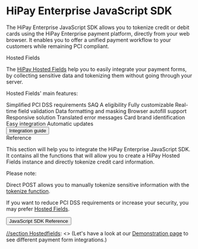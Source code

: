 # HiPay Enterprise JavaScript SDK

The HiPay Enterprise JavaScript SDK allows you to tokenize credit or debit cards using the HiPay Enterprise payment platform, directly from your web browser. It enables you to offer a unified payment workflow to your customers while remaining PCI compliant.

<div id="sdk-javascript-v3" class="container-fluid">
    <div class="row">
        <div id="hostedfields" class="col-md-5">
            <div class="sectionHeader">Hosted Fields</div>
            <div class="sectionContent">
                <div class="sectionBody">
                    <p class="align-left">The <a href="https://hipay.com/fr/hosted-fields">HiPay Hosted Fields</a> help you to easily integrate your payment forms, by collecting sensitive data and tokenizing them without going through your server.</p>
                    <p>Hosted Fields' main features:</p>
                    <div id="list-features">
                        <span><i class="fa fa-check"></i>Simplified PCI DSS requirements</span>
                        <span><i class="fa fa-check"></i>SAQ A eligibility</span>
                        <span><i class="fa fa-check"></i>Fully customizable</span>
                        <span><i class="fa fa-check"></i>Real-time field validation</span>
                        <span><i class="fa fa-check"></i>Data formatting and masking</span>
                        <span><i class="fa fa-check"></i>Browser autofill support</span>
                        <span><i class="fa fa-check"></i>Responsive solution</span>
                        <span><i class="fa fa-check"></i>Translated error messages</span>
                        <span><i class="fa fa-check"></i>Card brand identification</span>
                        <span><i class="fa fa-check"></i>Easy integration</span>
                        <span><i class="fa fa-check"></i>Automatic updates</span>
                    </div>
                </div>
                <div class="sectionFooter">
                    <button class="btn blue square btn-lg" onclick="window.location.assign('../Integration-Guide/');">Integration guide</button>
                </div>
            </div>
        </div>
        <div id="reference" class="col-md-5">
            <div class="sectionHeader">Reference</div>
            <div class="sectionContent">
                <div class="sectionBody">
                    <p class="align-left">This section will help you to integrate the HiPay Enterprise JavaScript SDK. It contains all the functions that will allow you to create a HiPay Hosted Fields instance and directly tokenize credit card information.</p>
                    <p>Please note:</p>
                    <p class="align-left">Direct POST allows you to manually tokenize sensitive information with the <a href="../Reference/#hipay-enterprise-javascript-sdk-reference-the-hipay-instance-hipaytokenizeparams">tokenize function</a>.</p>
                    <p class="align-left">If you want to reduce PCI DSS requirements or increase your security, you may prefer <a href="../Integration-Guide/#hipay-hosted-fields-integration-guide">Hosted Fields</a>.</p>
                </div>
                <div class="sectionFooter">
                    <button class="btn blue square btn-lg" onclick="window.location.assign('../Reference/');">JavaScript SDK Reference</button>
                </div>
            </div>
        </div>
    </div>
</div>

[//section Hostedfields]: <> (### Hostedfields examples)

[//section Hostedfields]: <> (Hostedfields are fully customizable to match perfectly your style guides.)

[//section Hostedfields]: <> (Let's have a look at our [Demonstration page]() to see different payment form integrations.)
